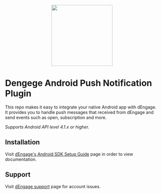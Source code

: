 <p align="center"> 
    <img width="200" src="https://user-images.githubusercontent.com/57666388/70908801-2da2b600-201d-11ea-969e-09af69e9fc7a.png">
</p>

# Dengege Android Push Notification Plugin
This repo makes it easy to integrate your native Android app with dEngage. It provides you to handle push messages that received from dEngage and send events such as open, subscription and more.
 
*Supports Android API level 4.1.x or higher.*

## Installation
Visit [dEngage's Android SDK Setup Guide](https://docs.dengage.com/push-sdk/android) page in order to view documentation.

## Support
Visit [dEngage support](https://dengage.com) page for account issues.

